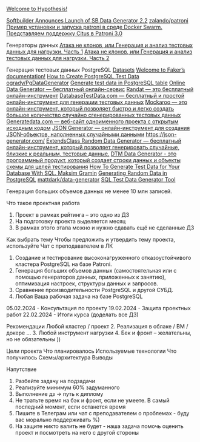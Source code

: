 

[Welcome to Hypothesis!](https://hypothesis.readthedocs.io/en/latest/)

[Softbuilder Announces Launch of SB Data Generator 2.2](https://www.postgresql.org/about/news/softbuilder-announces-launch-of-sb-data-generator-22-2568/)
[zalando/patroni](https://github.com/zalando/patroni)
[Пример установки и запуска patroni в среде Docker Swarm.](https://github.com/tsvetkov-vladimir/docker-patroni/blob/master/README.md)
[Представляем поддержку Citus в Patroni 3.0](https://www.citusdata.com/blog/2023/03/06/patroni-3-0-and-citus-scalable-ha-postgres/)

Генераторы данных
[Атака не клонов, или Генерация и анализ тестовых данных для нагрузки. Часть 1](https://habr.com/ru/companies/oleg-bunin/articles/588643/)
[Атака не клонов, или Генерация и анализ тестовых данных для нагрузки. Часть 2](https://habr.com/ru/companies/oleg-bunin/articles/589543/)

Генерация тестовых данных PostgreSQL
[Datasets](https://www.kaggle.com/datasets)
[Welcome to Faker’s documentation!](https://faker.readthedocs.io/en/master/)
[How to Create PostgreSQL Test Data](https://www.getsynth.com/docs/blog/2021/03/09/postgres-data-gen)
[ogrady/PgDataGenerator](https://github.com/ogrady/PgDataGenerator/blob/master/pggenerator.py)
[Generate test data in PostgreSQL table](https://stackoverflow.com/questions/36463134/generate-test-data-in-postgresql-table)
[Online Data Generator — бесплатный онлайн-сервис](https://www.onlinedatagenerator.com/home/demo)
[Randat — это бесплатный онлайн-инструмент](http://www.randat.com/)
[DatabaseTestData.com — бесплатный и простой онлайн-инструмент для генерации тестовых данных](https://www.databasetestdata.com/)
[Mockaroo — это онлайн-инструмент, который позволяет быстро и легко создать большое количество случайно сгенерированных тестовых данных](https://www.mockaroo.com/)
[Generatedata.com — веб-сайт одноименного проекта с открытым исходным кодом](https://generatedata.com/)
[JSON Generator — онлайн-инструмент для создания JSON-объектов, наполненных случайными данными](https://next.json-generator.com/) https://json-generator.com/
[ExtendsClass Random Data Generator — бесплатный онлайн-инструмент, который позволяет генерировать случайные, близкие к реальным, тестовые данные.](https://testengineer.ru/besplatnye-onlajn-generatory-testovyh-dannyh/#h-extendsclass-random-data-generator)
[DTM Data Generator - это программный продукт, который создает строки данных и объекты схемы для целей тестирования](https://sqledit.com/dg/index.html)
[How To Generate Test Data for Your Database With SQL. Maksim Gramin](https://percona.community/blog/2023/03/30/how-to-generate-test-data-for-your-database-with-sql/)
[Generating Random Data in PostgreSQL](https://www.simononsoftware.com/generating-random-data-in-postgresql/)
[mattdark/data-generator](https://github.com/mattdark/data-generator/blob/main/README.md)
[SQL Test Data Generator Tool](https://www.coderstool.com/sql-test-data-generator)


Генерация больших объемов данных не менее 10 млн записей.


Что такое проектная работа
1. Проект в рамках рейтинга – это одно из ДЗ
2. На подготовку проекта выделяется месяц
3. В рамках этого этапа можно и нужно сдавать ещё не сделанные ДЗ

Как выбрать тему
Чтобы предложить и утвердить тему проекта, используйте Чат с преподавателем в ЛК
1. Создание и тестирование высоконагруженного отказоустойчивого кластера PostgreSQL на базе
Patroni.
2. Генерация больших объемов данных (самостоятельная или с помощью генераторов данных,
приложенных к занятию), оптимизация настроек, структуры данных и запросов.
3. Сравнение производительности PostgreSQL и другой СУБД.
4. Любая Ваша рабочая задача на базе PostgreSQL


05.02.2024 - Консультация по проекту
19.02.2024 - Защита проектных работ
22.02.2024 - Итоги курса (доделать все ДЗ)


Рекомендации
Любой кластер / проект
2. Реализация в облаке / ВМ / докере …
3. Любой инструмент нагрузки
4. Бек и фронт – желательны, но не обязательны ))

Цели проекта
Что планировалось
Используемые технологии
Что получилось
Схемы/архитектура
Выводы


Напутствие
1. Разбейте задачу на подзадачи
2. Реализуйте минимум 60% задуманного
3. Выполнение дз -> путь к диплому
4. Не тратьте время на бэк и фронт, если не умеете. В самый последний момент, если останется
время
5. Пишите в Телеграм или чат с преподавателем о проблемах - буду вас морально
поддерживать %)
6. На защите никто валить не будет - наша задача помочь оценить проект и посмотреть на него с
другой стороны 